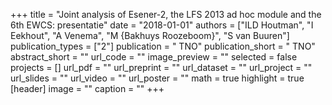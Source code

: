 +++
title = "Joint analysis of Esener-2, the LFS 2013 ad hoc module and the 6th EWCS: presentatie"
date = "2018-01-01"
authors = ["ILD Houtman", "I Eekhout", "A Venema", "M {Bakhuys Roozeboom}", "S van Buuren"]
publication_types = ["2"]
publication = " TNO"
publication_short = " TNO"
abstract_short = ""
url_code = ""
image_preview = ""
selected = false
projects = []
url_pdf = ""
url_preprint = ""
url_dataset = ""
url_project = ""
url_slides = ""
url_video = ""
url_poster = ""
math = true
highlight = true
[header]
image = ""
caption = ""
+++
